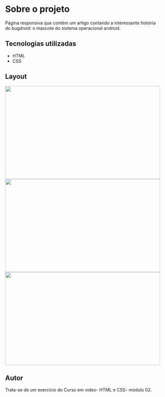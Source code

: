 
# Sobre o projeto
  Página responsiva que contém um artigo contando a interessante história do bugdroid: o mascote do sistema operacional android. 
 
## Tecnologias utilizadas
- HTML
- CSS

## Layout

<div>
 <img src="https://user-images.githubusercontent.com/85883895/157746459-5eee66ff-45e5-48a7-84e6-2f090fff30a6.png" width="500px" height="300px" />
 <img src="https://user-images.githubusercontent.com/85883895/157747922-a8b48a52-77a5-4519-857c-f58cd88b912a.png" width="500px" height="300px" />
</div>

<div>
 <img src="https://user-images.githubusercontent.com/85883895/157747515-9d1b372b-e4f8-49f4-851c-a65a77393a75.png" width="500px" height="300px" />
</div>

## Autor
Trata-se de um exercício do Curso em video- HTML e CSS- módulo 02. 
  
